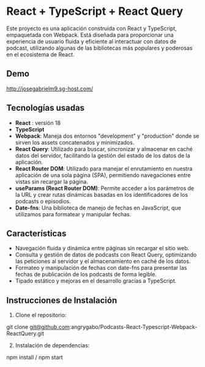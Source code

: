 # React + TypeScript + React Query

Este proyecto es una aplicación construida con React y TypeScript, empaquetada con Webpack. Está diseñada para proporcionar una experiencia de usuario fluida y eficiente al interactuar con datos de podcast, utilizando algunas de las bibliotecas más populares y poderosas en el ecosistema de React.

## Demo 

http://josegabrielm9.sg-host.com/

## Tecnologías usadas

- **React** :  versión 18
- **TypeScript** 
- **Webpack**: Maneja dos entornos "development" y "production" donde se sirven los assets concatenados y minimizados.
- **React Query**: Utilizado para buscar, sincronizar y almacenar en caché datos del servidor, facilitando la gestión del estado de los datos de la aplicación.
- **React Router DOM**: Utilizado para manejar el enrutamiento en nuestra aplicación de una sola página (SPA), permitiendo navegaciones entre vistas sin recargar la página.
- **useParams (React Router DOM)**: Permite acceder a los parámetros de la URL y crear rutas dinámicas basadas en los identificadores de los podcasts o episodios.
- **Date-fns**: Una biblioteca de manejo de fechas en JavaScript, que utilizamos para formatear y manipular fechas.

## Características

- Navegación fluida y dinámica entre páginas sin recargar el sitio web.
- Consulta y gestión de datos de podcasts con React Query, optimizando las peticiones al servidor y el almacenamiento en caché de los datos.
- Formateo y manipulación de fechas con date-fns para presentar las fechas de publicación de los podcasts de forma legible.
- Tipado estático y mejoras en el desarrollo gracias a TypeScript.

## Instrucciones de Instalación

1. Clone el repositorio:

git clone git@github.com:angrygabo/Podcasts-React-Typescript-Webpack-ReactQuery.git

2. Instalación de dependencias:

npm install / npm start

